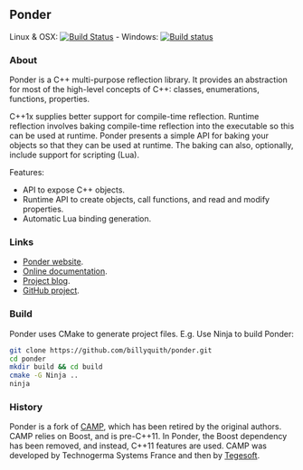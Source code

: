 
Ponder
------

Linux & OSX: [![Build Status](https://travis-ci.org/billyquith/ponder.svg?branch=master)](https://travis-ci.org/billyquith/ponder) -
Windows: [![Build status](https://ci.appveyor.com/api/projects/status/spskn9y93e8osve2/branch/master?svg=true)](https://ci.appveyor.com/project/billyquith/ponder/branch/master)

### About

Ponder is a C++ multi-purpose reflection library. It provides an abstraction for most
of the high-level concepts of C++: classes, enumerations, functions, properties.

C++1x supplies better support for compile-time reflection. Runtime reflection involves
baking compile-time reflection into the executable so this can be used at runtime. Ponder
presents a simple API for baking your objects so that they can be used at runtime. The baking
can also, optionally, include support for scripting (Lua).

Features:

- API to expose C++ objects.
- Runtime API to create objects, call functions, and read and modify properties.
- Automatic Lua binding generation.

### Links

 - [Ponder website](http://billyquith.github.io/ponder/).
 - [Online documentation](http://billyquith.github.io/ponder/docs/).
 - [Project blog](http://billyquith.github.io/ponder/blog/).
 - [GitHub project](https://github.com/billyquith/ponder).

### Build

Ponder uses CMake to generate project files. E.g. Use Ninja to build Ponder:

```bash
git clone https://github.com/billyquith/ponder.git
cd ponder
mkdir build && cd build
cmake -G Ninja ..
ninja
```

### History

Ponder is a fork of [CAMP][2], which has been retired by the original authors. CAMP relies
on Boost, and is pre-C++11. In Ponder, the Boost dependency has been removed, and instead,
C++11 features are used. CAMP was developed by Technogerma Systems France and then by [Tegesoft][1].


[1]: http://www.tegesoft.com
[2]: https://github.com/tegesoft/camp
